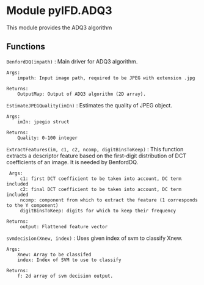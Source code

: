 Module pyIFD.ADQ3
=================
This module provides the ADQ3 algorithm

Functions
---------

    
`BenfordDQ(impath)`
:   Main driver for ADQ3 algorithm.
    
    Args:
        impath: Input image path, required to be JPEG with extension .jpg
    
    Returns:
        OutputMap: Output of ADQ3 algorithm (2D array).

    
`EstimateJPEGQuality(imIn)`
:   Estimates the quality of JPEG object.
    
    Args:
        imIn: jpegio struct
    
    Returns:
        Quality: 0-100 integer

    
`ExtractFeatures(im, c1, c2, ncomp, digitBinsToKeep)`
:   This function extracts a descriptor feature based on the first-digit distribution of DCT coefficients of an image. It is needed by BenfordDQ.
    
     Args:
         c1: first DCT coefficient to be taken into account, DC term included
         c2: final DCT coefficient to be taken into account, DC term included
         ncomp: component from which to extract the feature (1 corresponds to the Y component)
         digitBinsToKeep: digits for which to keep their frequency
    
    Returns:
         output: Flattened feature vector

    
`svmdecision(Xnew, index)`
:   Uses given index of svm to classify Xnew.
    
    Args:
        Xnew: Array to be classifed
        index: Index of SVM to use to classify
    
    Returns:
        f: 2d array of svm decision output.